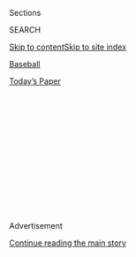 <div id="app">

<div>

<div>

<div>

<div class="NYTAppHideMasthead css-1q2w90k e1suatyy0">

<div class="section css-ui9rw0 e1suatyy2">

<div class="css-eph4ug er09x8g0">

<div class="css-6n7j50">

</div>

<span class="css-1dv1kvn">Sections</span>

<div class="css-10488qs">

<span class="css-1dv1kvn">SEARCH</span>

</div>

[Skip to content](#site-content)[Skip to site index](#site-index)

</div>

<div id="masthead-section-label" class="css-1wr3we4 eaxe0e00">

[Baseball](https://www.nytimes.com/section/sports/baseball)

</div>

<div class="css-10698na e1huz5gh0">

</div>

</div>

<div id="masthead-bar-one" class="section hasLinks css-15hmgas e1csuq9d3">

<div class="css-uqyvli e1csuq9d0">

</div>

<div class="css-1uqjmks e1csuq9d1">

</div>

<div class="css-9e9ivx">

[](https://myaccount.nytimes.com/auth/login?response_type=cookie&client_id=vi)

</div>

<div class="css-1bvtpon e1csuq9d2">

[Today’s Paper](https://www.nytimes.com/section/todayspaper)

</div>

</div>

</div>

</div>

<div data-aria-hidden="false">

<div id="site-content" role="main">

<div>

<div class="css-1aor85t" style="opacity:0.000000001;z-index:-1;visibility:hidden">

<div class="css-1hqnpie">

<div class="css-epjblv">

<span class="css-17xtcya">[Baseball](/section/sports/baseball)</span><span class="css-x15j1o">|</span><span class="css-fwqvlz">Horace
Clarke, Standout in a Dismal Yankee Era, Dies at 82</span>

</div>

<div class="css-k008qs">

<div class="css-1iwv8en">

<span class="css-18z7m18"></span>

<div>

</div>

</div>

<span class="css-1n6z4y">https://nyti.ms/31xI1Hb</span>

<div class="css-1705lsu">

<div class="css-4xjgmj">

<div class="css-4skfbu" role="toolbar" data-aria-label="Social Media Share buttons, Save button, and Comments Panel with current comment count" data-testid="share-tools">

  - 
  - 
  - 
  - 
    
    <div class="css-6n7j50">
    
    </div>

  - 

</div>

</div>

</div>

</div>

</div>

</div>

<div id="NYT_TOP_BANNER_REGION" class="css-13pd83m">

</div>

<div id="top-wrapper" class="css-1sy8kpn">

<div id="top-slug" class="css-l9onyx">

Advertisement

</div>

[Continue reading the main story](#after-top)

<div class="ad top-wrapper" style="text-align:center;height:100%;display:block;min-height:250px">

<div id="top" class="place-ad" data-position="top" data-size-key="top">

</div>

</div>

<div id="after-top">

</div>

</div>

<div>

<div id="sponsor-wrapper" class="css-1hyfx7x">

<div id="sponsor-slug" class="css-19vbshk">

Supported by

</div>

[Continue reading the main story](#after-sponsor)

<div id="sponsor" class="ad sponsor-wrapper" style="text-align:center;height:100%;display:block">

</div>

<div id="after-sponsor">

</div>

</div>

<div class="css-186x18t">

</div>

<div class="css-1vkm6nb ehdk2mb0">

# Horace Clarke, Standout in a Dismal Yankee Era, Dies at 82

</div>

He was a solid, dependable player, but he had the misfortune of joining
the Yankees just as they tumbled from greatness.

<div class="css-79elbk" data-testid="photoviewer-wrapper">

<div class="css-z3e15g" data-testid="photoviewer-wrapper-hidden">

</div>

<div class="css-1a48zt4 ehw59r15" data-testid="photoviewer-children">

![<span class="css-16f3y1r e13ogyst0" data-aria-hidden="true">Horace
Clarke of the Yankees in an undated photo. He admitted that it was
frustrating to be labeled a scapegoat for the underachieving Yankee
teams of the 1960s and
’70s.</span><span class="css-cnj6d5 e1z0qqy90" itemprop="copyrightHolder"><span class="css-1ly73wi e1tej78p0">Credit...</span><span><span>Louis
Requena/MLB, via Getty
Images</span></span></span>](https://static01.nyt.com/images/2020/08/08/obituaries/00ClarkeH4/00ClarkeH4-articleLarge.jpg?quality=75&auto=webp&disable=upscale)

</div>

</div>

<div class="css-18e8msd">

<div class="css-vp77d3 epjyd6m0">

<div class="css-1baulvz">

By <span class="css-1baulvz last-byline" itemprop="name">Mathew
Brownstein</span>

</div>

</div>

  - 
    
    <div class="css-ld3wwf e16638kd2">
    
    Published Aug. 7, 2020Updated Aug. 8, 2020,
    <span class="css-epvm6">1:49 a.m. ET</span>
    
    </div>

  - 
    
    <div class="css-4xjgmj">
    
    <div class="css-pvvomx" role="toolbar" data-aria-label="Social Media Share buttons, Save button, and Comments Panel with current comment count" data-testid="share-tools">
    
      - 
      - 
      - 
      - 
        
        <div class="css-6n7j50">
        
        </div>
    
      - 
    
    </div>
    
    </div>

</div>

</div>

<div class="section meteredContent css-1r7ky0e" name="articleBody" itemprop="articleBody">

<div class="css-1fanzo5 StoryBodyCompanionColumn">

<div class="css-53u6y8">

Horace Clarke, a dependable though light-hitting second baseman for the
Yankees who became indelibly and ingloriously associated with the team’s
lean years in the 1960s and ’70s — what some sardonically labeled “the
Horace Clarke era” — died on Wednesday at his home in Laurel, Md. He was
82.

His death was confirmed by the office of his cousin, Stacey E. Plaskett,
the Democratic delegate who represents the Virgin Islands in Congress.
His son Jeffrey said the cause was complications of Alzheimer’s disease.

At the time of his debut, in 1965, Clarke, an undersized middle
infielder, was one of just five players born in the U.S. Virgin Islands
to make it to the major leagues. He played 10 seasons in the majors, all
but part of the last season for the Yankees.

What he lacked in power as a hitter — he had only 27 career home runs —
he made up for with a sure-handed glove and excellent speed. His
stolen-base totals were in double digits in seven seasons, and he was
among the American League’s top 10 base stealers four times.

</div>

</div>

<div class="css-1fanzo5 StoryBodyCompanionColumn">

<div class="css-53u6y8">

But he had the misfortune of joining the Yankees just as the team was
about to tumble from the heights of greatness. Preceding his rookie
season of 1965, the Yankees, led by the likes of [Mickey
Mantle](https://www.nytimes.com/1995/08/14/obituaries/mickey-mantle-great-yankee-slugger-dies-at-63.html#:~:text=Mickey%20Mantle%2C%20the%20most%20powerful,died%20at%202%3A10%20A.M.&text=9%2C%20the%20hospital%20said%20the%20cancer%20had%20spread%20to%20his%20abdomen.)
and Whitey Ford, had won the American League pennant five straight
seasons.

During Clarke’s 10-year tenure, however, New York failed to make the
postseason once. The team wouldn’t get there again until 1976, two years
after Clarke retired. In between came that so-called Horace Clarke era.

Speaking to a reporter for The Daily News in 2010, Clarke admitted that
it was frustrating to be labeled a scapegoat for those underachieving
Yankee teams. But he added: “I know — New York is New York. You don’t
win, you’re going to hear about it. I was in the middle.”

Horace Meredith Clarke was born on June 2, 1938, in Frederiksted, St.
Croix, to Dennis and Vivian (Woods) Clarke. He was the youngest of six
children.

He attended Christiansted High School and went to a baseball tryout camp
in 1957 but was not signed. The next January, he was signed by the
Yankee scout Jose Seda.

</div>

</div>

<div class="css-1fanzo5 StoryBodyCompanionColumn">

<div class="css-53u6y8">

From 1958 to 1965, Clarke showcased his speed and his ability to get on
base in the minor leagues. He made his major league debut on May 13,
1965, against the Boston Red Sox. In his first at-bat, he pinch-hit for
the pitcher [Hal
Reniff](https://fritzpetersondotorg.wordpress.com/2015/07/02/remembering-hal-reniff-on-his-birthday/)
in the seventh inning and hit an infield single.

</div>

</div>

<div class="css-79elbk" data-testid="photoviewer-wrapper">

<div class="css-z3e15g" data-testid="photoviewer-wrapper-hidden">

</div>

<div class="css-1a48zt4 ehw59r15" data-testid="photoviewer-children">

![<span class="css-16f3y1r e13ogyst0" data-aria-hidden="true">Clarke
arguing a called strike during a game against the Boston Red Sox at
Yankee Stadium in 1971 as Duane Josephson throws the ball back to the
pitcher.</span><span class="css-cnj6d5 e1z0qqy90" itemprop="copyrightHolder"><span class="css-1ly73wi e1tej78p0">Credit...</span><span>William
E. Sauro/The New York
Times</span></span>](https://static01.nyt.com/images/2020/08/08/obituaries/00ClarkeH1/merlin_166614141_059a09fa-37e0-4450-9833-0b91f9c9ca65-articleLarge.jpg?quality=75&auto=webp&disable=upscale)

</div>

</div>

<div class="css-1fanzo5 StoryBodyCompanionColumn">

<div class="css-53u6y8">

Clarke began his big-league career as a reserve, appearing mostly at
shortstop and as a pinch-hitter. He was made the full-time second
baseman in 1967, succeeding the Yankee stalwart Bobby Richardson, who
had retired after the 1966 season. Playing alongside teammates like
Ruben Amaro, Joe Pepitone, Roy White and Tom Tresh, Clarke proceeded to
lead the club in at-bats, hits, runs, stolen bases and batting average
in 1967, playing in more games than any teammate except Mantle.

From 1965 to 1974, Clarke was one of just 10 players who posted 150 or
more stolen bases and 1,200 or more hits — a list that also includes the
Hall of Fame players Joe Morgan and Lou Brock.

His best overall season was in 1969, when he appeared in 156 games,
posting a career-high .285 batting average and .339 on-base percentage.
His 183 hits were second among American League hitters that year.

A pesky switch-hitter, Clarke broke up three potential no-hitters during
the 1970 season, all in the ninth inning, with singles off Jim Rooker,
Sonny Siebert and the knuckleballer [Joe
Niekro](https://www.nytimes.com/2006/10/29/sports/baseball/29niekro.html#:~:text=He%20was%2061.,aneurysm%2C%20the%20news%20agency%20reported.)
— and all, remarkably, within one month.

[In Niekro’s no-hit
bid](https://www.nytimes.com/1970/07/03/archives/clarke-foils-bid-on-one0ut-single-breaks-up-nohitter-for-3d-time-in.html),
a road game in Detroit on July 2, Clarke was at bat with one out in the
ninth and the count at one ball and no strikes when he pulled a ground
ball between first and second. The Tiger second baseman Dick McAuliffe
corralled the baseball on the outfield grass and tossed it to Niekro,
covering first base. But the throw was low and pulled Niekro off the
bag, enabling the hustling Clarke to reach base safely and end the
no-hitter.

</div>

</div>

<div class="css-1fanzo5 StoryBodyCompanionColumn">

<div class="css-53u6y8">

Since 1961 only one other player has broken up three potential
no-hitters in the ninth inning, the Minnesota Twins All-Star Joe Mauer,
though only Clarke did it in one season.

After playing in more than 1,200 games in his 10 seasons with the
Yankees, Clarke was dealt to the San Diego Padres in May 1974. He
appeared in just 42 games with the Padres, batting
below<span class="css-8l6xbc evw5hdy0"> </span>.200 before retiring at
the end of that season.

Among players born in the U.S. Virgin Islands, a relatively small
roster, Clarke is the leader in games played, hits, runs, R.B.I.s and
stolen bases.

</div>

</div>

<div class="css-79elbk" data-testid="photoviewer-wrapper">

<div class="css-z3e15g" data-testid="photoviewer-wrapper-hidden">

</div>

<div class="css-1a48zt4 ehw59r15" data-testid="photoviewer-children">

<div class="css-1xdhyk6 erfvjey0">

<span class="css-1ly73wi e1tej78p0">Image</span>

<div class="css-zjzyr8">

<div data-testid="lazyimage-container" style="height:536.8222222222222px">

</div>

</div>

</div>

<span class="css-16f3y1r e13ogyst0" data-aria-hidden="true">From 1965 to
1974, Clarke was one of just 10 players who posted 150 or more stolen
bases and 1,200 or more hits.</span>

</div>

</div>

<div class="css-1fanzo5 StoryBodyCompanionColumn">

<div class="css-53u6y8">

On his retirement from the game, Clarke returned home and ran baseball
programs for the young. Two participants, [Jerry
Browne](https://sabr.org/bioproj/person/jerry-browne/) and [Midre
Cummings](https://sabr.org/bioproj/person/midre-cummings/), went on to
have major league careers.

In addition to his son Jeffrey, Clarke is survived by another son,
Jason; his sisters, Violet Armstrong and Hollis Jefferson; and four
grandchildren.

While his tenure with the Yankees came during a low point in team
history, Clarke recalled his time in the Bronx fondly, relishing in
particular the fact that he had played for the same storied organization
as his boyhood hero.

“Walking onto the field at the stadium that first time was one of the
biggest things for me,” he told The Daily News in 2010. “I grew up
listening to the Yankees on the radio, and [Phil
Rizzuto](http://www.nydailynews.com/topics/Phil+Rizzuto) was my idol. I
associated with him, because he was small and I was small, and I played
shortstop then, too.”

Johnny Diaz contributed reporting.

</div>

</div>

</div>

<div>

</div>

<div>

</div>

<div>

</div>

<div>

<div id="bottom-wrapper" class="css-1ede5it">

<div id="bottom-slug" class="css-l9onyx">

Advertisement

</div>

[Continue reading the main story](#after-bottom)

<div id="bottom" class="ad bottom-wrapper" style="text-align:center;height:100%;display:block;min-height:90px">

</div>

<div id="after-bottom">

</div>

</div>

</div>

</div>

</div>

## Site Index

<div>

</div>

## Site Information Navigation

  - [© <span>2020</span> <span>The New York Times
    Company</span>](https://help.nytimes.com/hc/en-us/articles/115014792127-Copyright-notice)

<!-- end list -->

  - [NYTCo](https://www.nytco.com/)
  - [Contact
    Us](https://help.nytimes.com/hc/en-us/articles/115015385887-Contact-Us)
  - [Work with us](https://www.nytco.com/careers/)
  - [Advertise](https://nytmediakit.com/)
  - [T Brand Studio](http://www.tbrandstudio.com/)
  - [Your Ad
    Choices](https://www.nytimes.com/privacy/cookie-policy#how-do-i-manage-trackers)
  - [Privacy](https://www.nytimes.com/privacy)
  - [Terms of
    Service](https://help.nytimes.com/hc/en-us/articles/115014893428-Terms-of-service)
  - [Terms of
    Sale](https://help.nytimes.com/hc/en-us/articles/115014893968-Terms-of-sale)
  - [Site Map](https://spiderbites.nytimes.com)
  - [Help](https://help.nytimes.com/hc/en-us)
  - [Subscriptions](https://www.nytimes.com/subscription?campaignId=37WXW)

</div>

</div>

</div>

</div>
